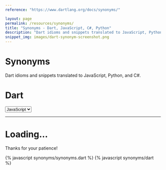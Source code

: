 ```yaml
---
reference: "https://www.dartlang.org/docs/synonyms/"

layout: page
permalink: /resources/synonyms/
title: "Synonyms - Dart, JavaScript, C#, Python"
description: "Dart idioms and snippets translated to JavaScript, Python, and C#."
snippet_img: images/dart-synonym-screenshot.png
---
```


<div class="synonym">

  <h1>Synonyms</h1>

  <p>Dart idioms and snippets translated to JavaScript, Python, and C#.</p>

  <nav>
  <ul>
  </ul>
  </nav>

<div class="row">
  <div class="col-md-6">
    <h1 class="language-name">
      Dart
    </h1>
  </div>
  <div class="col-md-6 language-choice">
    <select>
      <option value="js">JavaScript</option>
      <option value="csharp">C#</option>
      <option value="java">Java/GWT</option>
      <option value="python">Python</option>
    </select>
  </div>
</div>

<hr>

<div id="synonym-meat">
  <div class='row loading'>
    <div class='col-md-16'>
      <h1>Loading&hellip;</h1>
      <p>Thanks for your patience!</p>
    </div>
  </div>
</div>

</div>

{% javascript synonyms/synonyms.dart %}
{% javascript synonyms/dart %}
<!-- <script type="application/dart" src="assets/synonyms.dart"></script>
<script type="text/javascript" src="assets/dart.js"></script> -->

<script type="text/javascript">
  window.addEventListener('message', function(e) {
    if (e.data == 'code:loaded') {
      window.prettyPrint();
    }
  });
</script>
